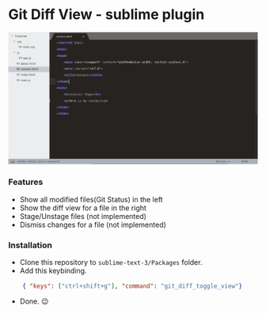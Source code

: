 # Git Diff View - sublime plugin

![Example](/img/showcase.gif)

### Features
- Show all modified files(Git Status) in the left
- Show the diff view for a file in the right
- Stage/Unstage files (not implemented)
- Dismiss changes for a file (not implemented)

### Installation

* Clone this repository to `sublime-text-3/Packages` folder.
* Add this keybinding. 

```json
    { "keys": ["ctrl+shift+g"], "command": "git_diff_toggle_view"}
```
* Done. :wink:
